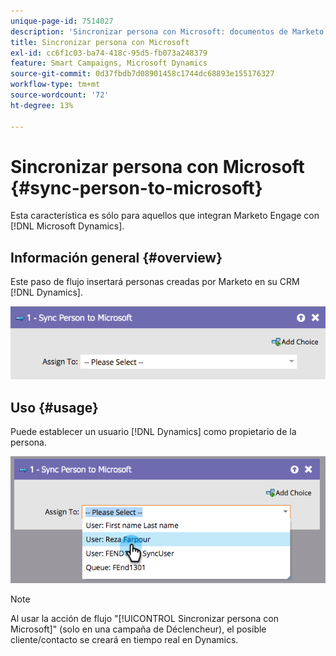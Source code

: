 ```yaml
---
unique-page-id: 7514027
description: 'Sincronizar persona con Microsoft: documentos de Marketo: documentación del producto'
title: Sincronizar persona con Microsoft
exl-id: cc6f1c03-ba74-418c-95d5-fb073a248379
feature: Smart Campaigns, Microsoft Dynamics
source-git-commit: 0d37fbdb7d08901458c1744dc68893e155176327
workflow-type: tm+mt
source-wordcount: '72'
ht-degree: 13%

---
```


# Sincronizar persona con Microsoft {#sync-person-to-microsoft}

Esta característica es sólo para aquellos que integran Marketo Engage con [!DNL Microsoft Dynamics].

## Información general {#overview}

Este paso de flujo insertará personas creadas por Marketo en su CRM [!DNL Dynamics].

![](assets/sync-person-to-microsoft-1.png)

## Uso {#usage}

Puede establecer un usuario [!DNL Dynamics] como propietario de la persona.

![](assets/sync-person-to-microsoft-2.png)

>[!NOTE]
>
>Al usar la acción de flujo &quot;[!UICONTROL Sincronizar persona con Microsoft]&quot; (solo en una campaña de Déclencheur), el posible cliente/contacto se creará en tiempo real en Dynamics.
